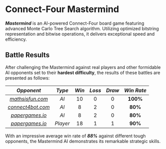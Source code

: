 # Connect-Four Mastermind
***Mastermind*** is an AI-powered Connect-Four board game featuring advanced Monte Carlo Tree Search algorithm. Utilizing optimized bitstring representation and bitwise operations, it delivers exceptional speed and efficiency.

## Battle Results
After challenging the Mastermind against real players and other formidable AI opponents set to their **hardest difficulty**, the results of these battles are presented as follows:
<table align = "center">
  <thead align = "center">
    <tr>
      <th><em>Opponent</em></th>
      <th><em>Type</em></th>
      <th><em>Win</em></th>
      <th><em>Loss</em></th>
      <th><em>Draw</em></th>
      <th><em>Win Rate</em></th>
    </tr>
  </thead>
  <tbody align = "center">
    <tr>
      <td><em><a href="https://www.mathsisfun.com/games/connect4.html">mathsisfun.com</a></em></td>
      <td><i>AI</i></td>
      <td>10</td>
      <td>0</td>
      <td>0</td>
      <td><b>100%</b></td>
    </tr>
    <tr>
      <td><em><a href="https://www.connect4bot.com/">connect4bot.com</a></em></td>
      <td><i>AI</i></td>
      <td>8</td>
      <td>2</td>
      <td>0</td>
      <td><b>80%</b></td>
    </tr>
    <tr>
      <td><em><a href="https://papergames.io/en/connect4">papergames.io</a></em></td>
      <td><i>AI</i></td>
      <td>8</td>
      <td>2</td>
      <td>0</td>
      <td><b>80%</b></td>
    </tr>
    <tr>
      <td><em><a href="https://papergames.io/en/connect4">papergames.io</a></em></td>
      <td><i>Player</i></td>
      <td>18</td>
      <td>1</td>
      <td>1</td>
      <td><b>90%</b></td>
    </tr>
  </tbody>
</table>

With an impressive average win rate of ***88%*** against different tough opponents, the Mastermind AI demonstrates its remarkable strategic skills.
